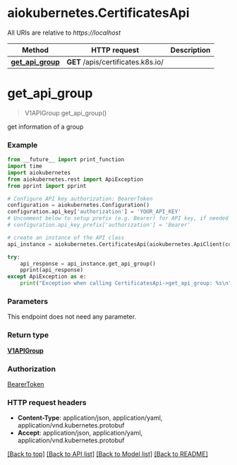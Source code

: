 # aiokubernetes.CertificatesApi

All URIs are relative to *https://localhost*

Method | HTTP request | Description
------------- | ------------- | -------------
[**get_api_group**](CertificatesApi.md#get_api_group) | **GET** /apis/certificates.k8s.io/ | 


# **get_api_group**
> V1APIGroup get_api_group()



get information of a group

### Example
```python
from __future__ import print_function
import time
import aiokubernetes
from aiokubernetes.rest import ApiException
from pprint import pprint

# Configure API key authorization: BearerToken
configuration = aiokubernetes.Configuration()
configuration.api_key['authorization'] = 'YOUR_API_KEY'
# Uncomment below to setup prefix (e.g. Bearer) for API key, if needed
# configuration.api_key_prefix['authorization'] = 'Bearer'

# create an instance of the API class
api_instance = aiokubernetes.CertificatesApi(aiokubernetes.ApiClient(configuration))

try:
    api_response = api_instance.get_api_group()
    pprint(api_response)
except ApiException as e:
    print("Exception when calling CertificatesApi->get_api_group: %s\n" % e)
```

### Parameters
This endpoint does not need any parameter.

### Return type

[**V1APIGroup**](V1APIGroup.md)

### Authorization

[BearerToken](../README.md#BearerToken)

### HTTP request headers

 - **Content-Type**: application/json, application/yaml, application/vnd.kubernetes.protobuf
 - **Accept**: application/json, application/yaml, application/vnd.kubernetes.protobuf

[[Back to top]](#) [[Back to API list]](../README.md#documentation-for-api-endpoints) [[Back to Model list]](../README.md#documentation-for-models) [[Back to README]](../README.md)

